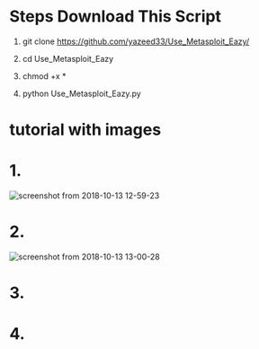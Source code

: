 # Steps Download This Script

1. git clone https://github.com/yazeed33/Use_Metasploit_Eazy/

2. cd Use_Metasploit_Eazy 

3. chmod +x *

4. python Use_Metasploit_Eazy.py

# tutorial with images

# 1.
![screenshot from 2018-10-13 12-59-23](https://user-images.githubusercontent.com/35383814/46904809-d540c780-cef2-11e8-8d34-031f2154038b.png)

# 2.
![screenshot from 2018-10-13 13-00-28](https://user-images.githubusercontent.com/35383814/46904820-04efcf80-cef3-11e8-914f-55b58ff6b7c7.png)

# 3.

# 4.

